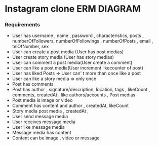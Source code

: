 # Instagram clone ERM DIAGRAM

### Requirements 

- User has username , name ,  password , characteristics, posts , numberOfFollowers, numberOfFollowings , numberOfPosts , email , telOfNumber,
sex
- User can create a post media (User has post medias)
- User create story media (User has story medias)
- User can comment a post media(User create a comment)
- User can like a post media(User increment likecounter of post)
- User has liked Posts => User can' t more than once like a post
- User can like a story media => only once
- Post has comments 
- Post has author , signature/description, location, tags , likeCount , comments, createdAt , like authors/accounts , Post medias 
- Post media is image or video
- Comment has content and author , createdAt, likeCount
- Story media post media , createdAt , 
- User send message media
- User receives message media 
- User like message media 
- Message media has content 
- Content can be image , video or message
